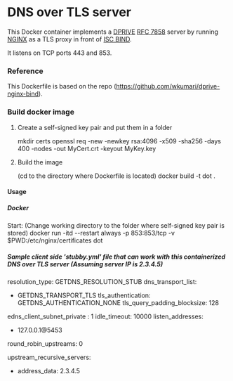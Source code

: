 # DNS over TLS server



This Docker container implements a [DPRIVE](https://datatracker.ietf.org/wg/dprive/documents/) [RFC 7858](https://datatracker.ietf.org/doc/rfc7858/) server by running [NGINX](nginx.org) as a TLS proxy in front of [ISC BIND](https://www.isc.org/downloads/bind/).

It listens on TCP ports 443 and 853. 

### Reference
This Dockerfile is based on the repo (https://github.com/wkumari/dprive-nginx-bind).



### Build docker image
1. Create a self-signed key pair and put them in a folder

	mkdir certs
	openssl req -new -newkey rsa:4096 -x509 -sha256 -days 400 -nodes -out MyCert.crt -keyout MyKey.key 
2. Build the image

	(cd to the directory where Dockerfile is located)
	docker build -t dot .


#### Usage
##### Docker
Start:
    (Change working directory to the folder where self-signed key pair is stored)
    docker run -itd --restart always -p 853:853/tcp -v $PWD:/etc/nginx/certificates dot
   
##### Sample client side 'stubby.yml' file that can work with this containerized DNS over TLS server (Assuming server IP is 2.3.4.5)
resolution_type: GETDNS_RESOLUTION_STUB
dns_transport_list:
  - GETDNS_TRANSPORT_TLS
tls_authentication: GETDNS_AUTHENTICATION_NONE
tls_query_padding_blocksize: 128

edns_client_subnet_private : 1
idle_timeout: 10000
listen_addresses:
  - 127.0.0.1@5453

round_robin_upstreams: 0

upstream_recursive_servers:
  - address_data: 2.3.4.5
 
